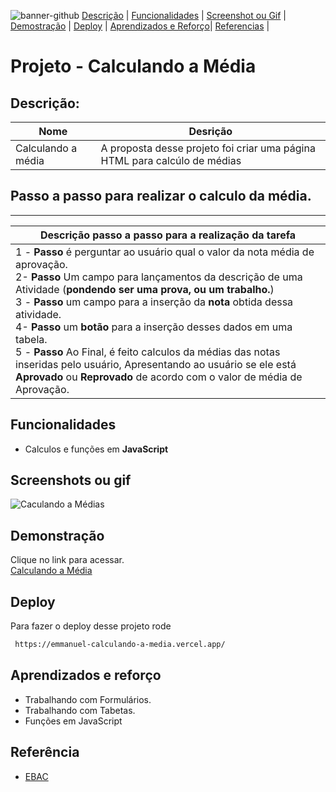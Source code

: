 ![banner-github](https://github.com/emmanuelmarcosdeoliveira/calculando-a-media/blob/develop/images/banner%20template.png)
[Descrição](#descrição) |
[Funcionalidades](#funcionalidades) |
[Screenshot ou Gif](#screenshots-ou-gif) |
[Demostração](#demonstração) |
[Deploy](#deploy) |
[Aprendizados e Reforço](#aprendizados-e-reforço)|
[Referencias](#referência) |

# Projeto - Calculando a Média

## Descrição:

| Nome               | Desrição                                                                  |
| ------------------ | ------------------------------------------------------------------------- |
| Calculando a média | A proposta desse projeto foi criar uma página HTML para calcúlo de médias 

## Passo a passo para realizar o calculo da média.
--- 
| Descrição passo a passo para a realização da tarefa |
|----------------------|
|1 - **Passo** é perguntar ao usuário qual o valor da nota média de aprovação. <br>2- **Passo** Um campo para lançamentos da descrição de uma Atividade (**pondendo ser uma prova, ou um trabalho.**)<br>3 - **Passo** um campo para a inserção da **nota** obtida dessa atividade.<br>4- **Passo** um **botão** para a inserção desses dados em uma tabela.<br>5 - **Passo** Ao Final, é feito calculos da médias das notas inseridas pelo usuário, Apresentando ao usuário se ele está **Aprovado** ou **Reprovado** de acordo com o valor de média de Aprovação.|

## Funcionalidades

- Calculos e funções em **JavaScript**

## Screenshots ou gif

![Caculando a Médias](https://github.com/emmanuelmarcosdeoliveira/calculando-a-media/blob/develop/images/preview.jpg)

## Demonstração

Clique no link para acessar. <br>
[Calculando a Média ](https://emmanuel-calculando-a-media.vercel.app/)

## Deploy

Para fazer o deploy desse projeto rode

```bash
 https://emmanuel-calculando-a-media.vercel.app/
```

## Aprendizados e reforço

- Trabalhando com Formulários.
- Trabalhando com Tabetas.
- Funções em JavaScript

## Referência

- [EBAC](https://ebaconline.com.br/)
